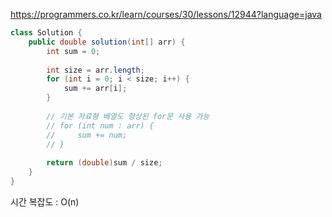 https://programmers.co.kr/learn/courses/30/lessons/12944?language=java

```java
class Solution {
    public double solution(int[] arr) {
        int sum = 0;
        
        int size = arr.length;
        for (int i = 0; i < size; i++) {
            sum += arr[i];
        }
        
        // 기본 자료형 배열도 향상된 for문 사용 가능
        // for (int num : arr) {
        //     sum += num;
        // }
        
        return (double)sum / size;
    }
}
```

시간 복잡도 : O(n)
